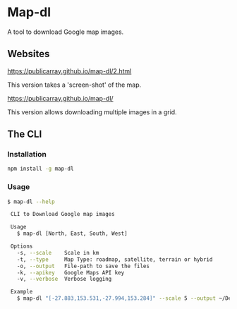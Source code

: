 # Map-dl

A tool to download Google map images.

## Websites
https://publicarray.github.io/map-dl/2.html

This version takes a 'screen-shot' of the map.

https://publicarray.github.io/map-dl/

This version allows downloading multiple images in a grid.

## The CLI

### Installation

```bash
npm install -g map-dl
```

### Usage

```bash
$ map-dl --help

 CLI to Download Google map images

 Usage
   $ map-dl [North, East, South, West]

 Options
   -s, --scale    Scale in km
   -t, --type     Map Type: roadmap, satellite, terrain or hybrid
   -o, --output   File-path to save the files
   -k, --apikey   Google Maps API key
   -v, --verbose  Verbose logging

 Example
   $ map-dl "[-27.883,153.531,-27.994,153.284]" --scale 5 --output ~/Desktop/map
```
